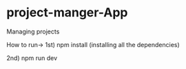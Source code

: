 # project-manger-App
Managing projects

How to run->
1st) npm install (installing all the dependencies)

2nd) npm run dev

